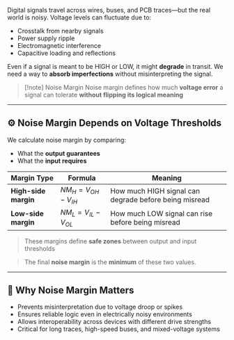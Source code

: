 Digital signals travel across wires, buses, and PCB traces—but the real world is noisy. Voltage levels can fluctuate due to:
- Crosstalk from nearby signals
- Power supply ripple
- Electromagnetic interference
- Capacitive loading and reflections

Even if a signal is meant to be HIGH or LOW, it might **degrade** in transit. We need a way to **absorb imperfections** without misinterpreting the signal.

> [!note] Noise Margin
> Noise margin defines how much **voltage error** a signal can tolerate **without flipping its logical meaning**

---

## ⚙️ Noise Margin Depends on Voltage Thresholds

We calculate noise margin by comparing:
- What the **output guarantees**
- What the **input requires**

| Margin Type       | Formula                          | Meaning |
|-------------------|----------------------------------|---------|
| **High-side margin** | $NM_H = V_{OH} - V_{IH}$ | How much HIGH signal can degrade before being misread |
| **Low-side margin**  | $NM_L = V_{IL} - V_{OL}$ | How much LOW signal can rise before being misread |

> These margins define **safe zones** between output and input thresholds

> The final **noise margin** is the **minimum** of these two values.

---

## 🧠 Why Noise Margin Matters

- Prevents misinterpretation due to voltage droop or spikes
- Ensures reliable logic even in electrically noisy environments
- Allows interoperability across devices with different drive strengths
- Critical for long traces, high-speed buses, and mixed-voltage systems


